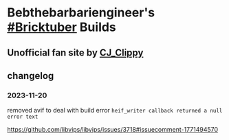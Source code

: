 # Bebthebarbariengineer's [#Bricktuber](https://twitter.com/hashtag/Bricktuber) Builds

## Unofficial fan site by [CJ_Clippy](https://twitter.com/cj_clippy)


## changelog

### 2023-11-20 

removed avif to deal with build error `heif_writer callback returned a null error text`

https://github.com/libvips/libvips/issues/3718#issuecomment-1771494570